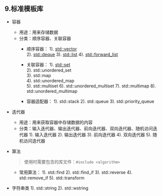 ## 9.标准模板库
* 容器
    * 用途：用来存储数据
    * 分类：顺序容器、关联容器
        * 顺序容器：
            1). [std::vector](./std::vector.md)  
            2). [std::deque](./std::deque.md)
            3). [std::list](./std::list.md)
            4). [std::forward_list](./std::forward_list.md)
        
        * 关联容器：
            1). [std::set](./std::set.md)  
            2). std::unordered_set  
            3). std::map  
            4). std::unordered_map  
            5). std::multiset
            6). std::unordered_multiset
            7). std::multimap
            8). std::unordered_multimap
        
        * 容器适配器：
            1). std::stack
            2). std::queue
            3). std::priority_queue

* 迭代器
    * 用途：用来获取容器中存储数据的内容
    * 分类：输入迭代器、输出迭代器、前向迭代器、双向迭代器、随机访问迭代器
        1). 输入迭代器
        2). 输出迭代器
        3). 前向迭代器
        4). 双向迭代器
        5). 随机访问迭代器

* 算法
    >使用时需要包含的库文件：`#include <algorithm>`

    * 常用算法：
        1). std::find
        2). std::find_if
        3). std::reverse
        4). std::remove_if
        5). std::transform

* 字符串类
    1). std::string
    2). std::wstring
